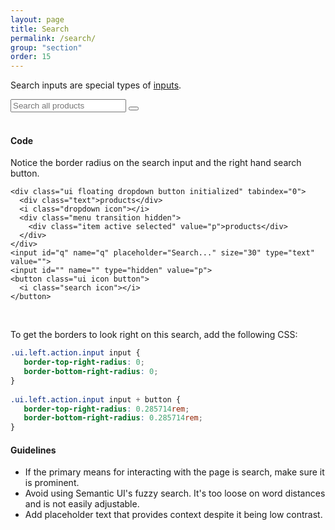 ```yaml
---
layout: page
title: Search
permalink: /search/
group: "section"
order: 15
---
```



Search inputs are special types of [inputs](http://semantic-ui.com/elements/input.html#action).
<div class="ui action input">
  <input type="text" placeholder="Search all products">
  <button class="ui blue icon button">
    <i class="search icon"></i>
  </button>
</div>
<br>

#### Code

<!-- Search with Category Filter -->
Notice the border radius on the search input and the right hand search button.

<form action="/" method="get">
  <div class="ui left action input">

    <div class="ui floating dropdown button initialized" tabindex="0">
      <div class="text">products</div>
      <i class="dropdown icon"></i>
      <div class="menu transition hidden">
        <div class="item active selected" value="p">products</div>
      </div>
    </div>
    <input id="q" name="q" placeholder="Search..." size="30" type="text" value="">
    <input id="" name="" type="hidden" value="p">
    <button class="ui icon button">
      <i class="search icon"></i>
    </button>
  </div>
</form>
<br>

To get the borders to look right on this search, add the following CSS:

```css
.ui.left.action.input input {
   border-top-right-radius: 0;
   border-bottom-right-radius: 0;
}
 
.ui.left.action.input input + button {
   border-top-right-radius: 0.285714rem;
   border-bottom-right-radius: 0.285714rem;
}
```

#### Guidelines
- If the primary means for interacting with the page is search, make sure it is prominent.
- Avoid using Semantic UI's fuzzy search. It's too loose on word distances and is not easily adjustable.
- Add placeholder text that provides context despite it being low contrast.

